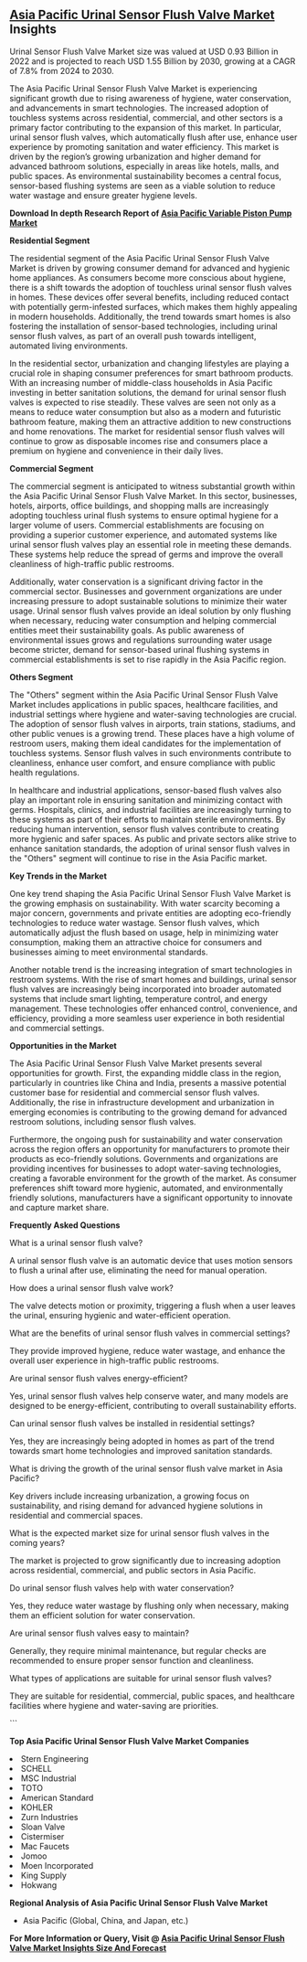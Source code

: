<h2><a href="https://www.verifiedmarketreports.com/download-sample/?rid=240506&amp;utm_source=Github-Feb&amp;utm_medium=225" target="_blank">Asia Pacific Urinal Sensor Flush Valve Market</a> Insights</h2><p>Urinal Sensor Flush Valve Market size was valued at USD 0.93 Billion in 2022 and is projected to reach USD 1.55 Billion by 2030, growing at a CAGR of 7.8% from 2024 to 2030.</p><p><p>The Asia Pacific Urinal Sensor Flush Valve Market is experiencing significant growth due to rising awareness of hygiene, water conservation, and advancements in smart technologies. The increased adoption of touchless systems across residential, commercial, and other sectors is a primary factor contributing to the expansion of this market. In particular, urinal sensor flush valves, which automatically flush after use, enhance user experience by promoting sanitation and water efficiency. This market is driven by the region’s growing urbanization and higher demand for advanced bathroom solutions, especially in areas like hotels, malls, and public spaces. As environmental sustainability becomes a central focus, sensor-based flushing systems are seen as a viable solution to reduce water wastage and ensure greater hygiene levels. <p><strong>Download In depth Research Report of <a href="https://www.verifiedmarketreports.com/download-sample/?rid=236118&amp;utm_source=Pulse-Dec&amp;utm_medium=225" target="_blank">Asia Pacific Variable Piston Pump Market</a></strong></p></p> <p><strong>Residential Segment</strong></p> <p>The residential segment of the Asia Pacific Urinal Sensor Flush Valve Market is driven by growing consumer demand for advanced and hygienic home appliances. As consumers become more conscious about hygiene, there is a shift towards the adoption of touchless urinal sensor flush valves in homes. These devices offer several benefits, including reduced contact with potentially germ-infested surfaces, which makes them highly appealing in modern households. Additionally, the trend towards smart homes is also fostering the installation of sensor-based technologies, including urinal sensor flush valves, as part of an overall push towards intelligent, automated living environments.</p> <p>In the residential sector, urbanization and changing lifestyles are playing a crucial role in shaping consumer preferences for smart bathroom products. With an increasing number of middle-class households in Asia Pacific investing in better sanitation solutions, the demand for urinal sensor flush valves is expected to rise steadily. These valves are seen not only as a means to reduce water consumption but also as a modern and futuristic bathroom feature, making them an attractive addition to new constructions and home renovations. The market for residential sensor flush valves will continue to grow as disposable incomes rise and consumers place a premium on hygiene and convenience in their daily lives.</p> <p><strong>Commercial Segment</strong></p> <p>The commercial segment is anticipated to witness substantial growth within the Asia Pacific Urinal Sensor Flush Valve Market. In this sector, businesses, hotels, airports, office buildings, and shopping malls are increasingly adopting touchless urinal flush systems to ensure optimal hygiene for a larger volume of users. Commercial establishments are focusing on providing a superior customer experience, and automated systems like urinal sensor flush valves play an essential role in meeting these demands. These systems help reduce the spread of germs and improve the overall cleanliness of high-traffic public restrooms.</p> <p>Additionally, water conservation is a significant driving factor in the commercial sector. Businesses and government organizations are under increasing pressure to adopt sustainable solutions to minimize their water usage. Urinal sensor flush valves provide an ideal solution by only flushing when necessary, reducing water consumption and helping commercial entities meet their sustainability goals. As public awareness of environmental issues grows and regulations surrounding water usage become stricter, demand for sensor-based urinal flushing systems in commercial establishments is set to rise rapidly in the Asia Pacific region.</p> <p><strong>Others Segment</strong></p> <p>The "Others" segment within the Asia Pacific Urinal Sensor Flush Valve Market includes applications in public spaces, healthcare facilities, and industrial settings where hygiene and water-saving technologies are crucial. The adoption of sensor flush valves in airports, train stations, stadiums, and other public venues is a growing trend. These places have a high volume of restroom users, making them ideal candidates for the implementation of touchless systems. Sensor flush valves in such environments contribute to cleanliness, enhance user comfort, and ensure compliance with public health regulations.</p> <p>In healthcare and industrial applications, sensor-based flush valves also play an important role in ensuring sanitation and minimizing contact with germs. Hospitals, clinics, and industrial facilities are increasingly turning to these systems as part of their efforts to maintain sterile environments. By reducing human intervention, sensor flush valves contribute to creating more hygienic and safer spaces. As public and private sectors alike strive to enhance sanitation standards, the adoption of urinal sensor flush valves in the "Others" segment will continue to rise in the Asia Pacific market.</p> <p><strong>Key Trends in the Market</strong></p> <p>One key trend shaping the Asia Pacific Urinal Sensor Flush Valve Market is the growing emphasis on sustainability. With water scarcity becoming a major concern, governments and private entities are adopting eco-friendly technologies to reduce water wastage. Sensor flush valves, which automatically adjust the flush based on usage, help in minimizing water consumption, making them an attractive choice for consumers and businesses aiming to meet environmental standards.</p> <p>Another notable trend is the increasing integration of smart technologies in restroom systems. With the rise of smart homes and buildings, urinal sensor flush valves are increasingly being incorporated into broader automated systems that include smart lighting, temperature control, and energy management. These technologies offer enhanced control, convenience, and efficiency, providing a more seamless user experience in both residential and commercial settings.</p> <p><strong>Opportunities in the Market</strong></p> <p>The Asia Pacific Urinal Sensor Flush Valve Market presents several opportunities for growth. First, the expanding middle class in the region, particularly in countries like China and India, presents a massive potential customer base for residential and commercial sensor flush valves. Additionally, the rise in infrastructure development and urbanization in emerging economies is contributing to the growing demand for advanced restroom solutions, including sensor flush valves.</p> <p>Furthermore, the ongoing push for sustainability and water conservation across the region offers an opportunity for manufacturers to promote their products as eco-friendly solutions. Governments and organizations are providing incentives for businesses to adopt water-saving technologies, creating a favorable environment for the growth of the market. As consumer preferences shift toward more hygienic, automated, and environmentally friendly solutions, manufacturers have a significant opportunity to innovate and capture market share.</p> <p><strong>Frequently Asked Questions</strong></p> <p>What is a urinal sensor flush valve?</p> <p>A urinal sensor flush valve is an automatic device that uses motion sensors to flush a urinal after use, eliminating the need for manual operation.</p> <p>How does a urinal sensor flush valve work?</p> <p>The valve detects motion or proximity, triggering a flush when a user leaves the urinal, ensuring hygienic and water-efficient operation.</p> <p>What are the benefits of urinal sensor flush valves in commercial settings?</p> <p>They provide improved hygiene, reduce water wastage, and enhance the overall user experience in high-traffic public restrooms.</p> <p>Are urinal sensor flush valves energy-efficient?</p> <p>Yes, urinal sensor flush valves help conserve water, and many models are designed to be energy-efficient, contributing to overall sustainability efforts.</p> <p>Can urinal sensor flush valves be installed in residential settings?</p> <p>Yes, they are increasingly being adopted in homes as part of the trend towards smart home technologies and improved sanitation standards.</p> <p>What is driving the growth of the urinal sensor flush valve market in Asia Pacific?</p> <p>Key drivers include increasing urbanization, a growing focus on sustainability, and rising demand for advanced hygiene solutions in residential and commercial spaces.</p> <p>What is the expected market size for urinal sensor flush valves in the coming years?</p> <p>The market is projected to grow significantly due to increasing adoption across residential, commercial, and public sectors in Asia Pacific.</p> <p>Do urinal sensor flush valves help with water conservation?</p> <p>Yes, they reduce water wastage by flushing only when necessary, making them an efficient solution for water conservation.</p> <p>Are urinal sensor flush valves easy to maintain?</p> <p>Generally, they require minimal maintenance, but regular checks are recommended to ensure proper sensor function and cleanliness.</p> <p>What types of applications are suitable for urinal sensor flush valves?</p> <p>They are suitable for residential, commercial, public spaces, and healthcare facilities where hygiene and water-saving are priorities.</p> ```</p><p><strong>Top Asia Pacific Urinal Sensor Flush Valve Market Companies</strong></p><div data-test-id=""><p><li>Stern Engineering</li><li> SCHELL</li><li> MSC Industrial</li><li> TOTO</li><li> American Standard</li><li> KOHLER</li><li> Zurn Industries</li><li> Sloan Valve</li><li> Cistermiser</li><li> Mac Faucets</li><li> Jomoo</li><li> Moen Incorporated</li><li> King Supply</li><li> Hokwang</li></p><div><strong>Regional Analysis of&nbsp;Asia Pacific Urinal Sensor Flush Valve Market</strong></div><ul><li dir="ltr"><p dir="ltr">Asia Pacific (Global, China, and Japan, etc.)</p></li></ul><p><strong>For More Information or Query, Visit @&nbsp;</strong><strong><a href="https://www.verifiedmarketreports.com/product/urinal-sensor-flush-valve-market/?utm_source=Github-Feb&amp;utm_medium=225" target="_blank">Asia Pacific Urinal Sensor Flush Valve Market Insights Size And Forecast</a></strong></p></div><h2>&nbsp;</h2><div data-test-id="">&nbsp;</div>
